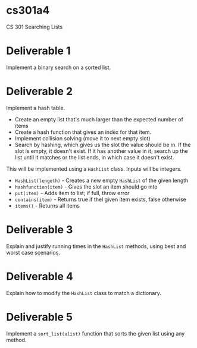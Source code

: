 # cs301a4
CS 301 Searching Lists

# Deliverable 1
Implement a binary search on a sorted list.

# Deliverable 2
Implement a hash table.

* Create an empty list that's much larger than the expected number of items
* Create a hash function that gives an index for that item.
* Implement collision solving (move it to next empty slot)
* Search by hashing, which gives us the slot the value should be in. If the slot is empty, it doesn't exist. If it has another value in it, search up the list until it matches or the list ends, in which case it doesn't exist.

This will be implemented using a `HashList` class. Inputs will be integers.

* `HashList(lengeth)` - Creates a new empty `HashList` of the given length
* `hashfunction(item)` - Gives the slot an item should go into
* `put(item)` - Adds item to list; if full, throw error
* `contains(item)` - Returns true if thel given item exists, false otherwise
* `items()` - Returns all items

# Deliverable 3

Explain and justify running times in the `HashList` methods, using best and worst case scenarios.

# Deliverable 4

Explain how to modify the `HashList` class to match a dictionary.

# Deliverable 5

Implement a `sort_list(ulist)` function that sorts the given list using any method.
